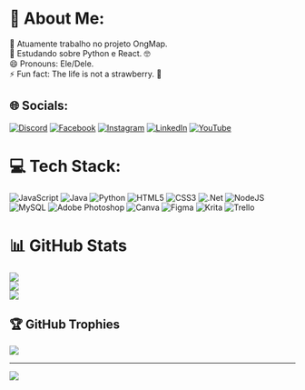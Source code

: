 # 💫 About Me:
🔭 Atuamente trabalho no projeto OngMap.<br>🌱 Estudando sobre Python e React. 🤓<br>😄 Pronouns: Ele/Dele.<br>⚡ Fun fact: The life is not a strawberry. 🍓


## 🌐 Socials:
[![Discord](https://img.shields.io/badge/Discord-%237289DA.svg?logo=discord&logoColor=white)](https://discord.gg/sorake#1193) [![Facebook](https://img.shields.io/badge/Facebook-%231877F2.svg?logo=Facebook&logoColor=white)](https://facebook.com/NetinhoLellisS) [![Instagram](https://img.shields.io/badge/Instagram-%23E4405F.svg?logo=Instagram&logoColor=white)](https://instagram.com/@neto.lellis) [![LinkedIn](https://img.shields.io/badge/LinkedIn-%230077B5.svg?logo=linkedin&logoColor=white)](https://linkedin.com/in/netolellis) [![YouTube](https://img.shields.io/badge/YouTube-%23FF0000.svg?logo=YouTube&logoColor=white)](https://youtube.com/@sorake14) 

# 💻 Tech Stack:
![JavaScript](https://img.shields.io/badge/javascript-%23323330.svg?style=plastic&logo=javascript&logoColor=%23F7DF1E) ![Java](https://img.shields.io/badge/java-%23ED8B00.svg?style=plastic&logo=java&logoColor=white) ![Python](https://img.shields.io/badge/python-3670A0?style=plastic&logo=python&logoColor=ffdd54) ![HTML5](https://img.shields.io/badge/html5-%23E34F26.svg?style=plastic&logo=html5&logoColor=white) ![CSS3](https://img.shields.io/badge/css3-%231572B6.svg?style=plastic&logo=css3&logoColor=white) ![.Net](https://img.shields.io/badge/.NET-5C2D91?style=plastic&logo=.net&logoColor=white) ![NodeJS](https://img.shields.io/badge/node.js-6DA55F?style=plastic&logo=node.js&logoColor=white) ![MySQL](https://img.shields.io/badge/mysql-%2300f.svg?style=plastic&logo=mysql&logoColor=white) ![Adobe Photoshop](https://img.shields.io/badge/adobephotoshop-%2331A8FF.svg?style=plastic&logo=adobephotoshop&logoColor=white) ![Canva](https://img.shields.io/badge/Canva-%2300C4CC.svg?style=plastic&logo=Canva&logoColor=white) 	![Figma](https://img.shields.io/badge/figma-%23F24E1E.svg?style=plastic&logo=figma&logoColor=white) ![Krita](https://img.shields.io/badge/Krita-203759?style=plastic&logo=krita&logoColor=EEF37B) ![Trello](https://img.shields.io/badge/Trello-%23026AA7.svg?style=plastic&logo=Trello&logoColor=white)
# 📊 GitHub Stats
![](https://github-readme-stats.vercel.app/api?username=sorake14&theme=synthwave&hide_border=false&include_all_commits=true&count_private=true)<br/>
![](https://github-readme-streak-stats.herokuapp.com/?user=sorake14&theme=synthwave&hide_border=false)<br/>
![](https://github-readme-stats.vercel.app/api/top-langs/?username=sorake14&theme=synthwave&hide_border=false&include_all_commits=true&count_private=true&layout=compact)

## 🏆 GitHub Trophies
![](https://github-profile-trophy.vercel.app/?username=sorake14&theme=monokai&no-frame=true&no-bg=true&margin-w=4)

---
[![](https://visitcount.itsvg.in/api?id=sorake14&icon=5&color=11)](https://visitcount.itsvg.in)

<!-- Proudly created with GPRM ( https://gprm.itsvg.in ) -->
